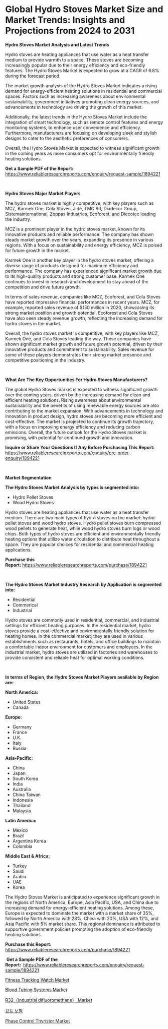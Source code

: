 <p><h1>Global Hydro Stoves Market Size and Market Trends: Insights and Projections from 2024 to 2031</h1></p><p><strong>Hydro Stoves Market Analysis and Latest Trends</strong></p>
<p><p>Hydro stoves are heating appliances that use water as a heat transfer medium to provide warmth to a space. These stoves are becoming increasingly popular due to their energy efficiency and eco-friendly features. The Hydro Stoves Market is expected to grow at a CAGR of 6.8% during the forecast period.</p><p>The market growth analysis of the Hydro Stoves Market indicates a rising demand for energy-efficient heating solutions in residential and commercial spaces. Factors such as increasing awareness about environmental sustainability, government initiatives promoting clean energy sources, and advancements in technology are driving the growth of this market.</p><p>Additionally, the latest trends in the Hydro Stoves Market include the integration of smart technology, such as remote control features and energy monitoring systems, to enhance user convenience and efficiency. Furthermore, manufacturers are focusing on developing sleek and stylish designs to cater to the aesthetic preferences of consumers.</p><p>Overall, the Hydro Stoves Market is expected to witness significant growth in the coming years as more consumers opt for environmentally friendly heating solutions.</p></p>
<p><strong>Get a Sample PDF of the Report:&nbsp;</strong> <a href="https://www.reliableresearchreports.com/enquiry/request-sample/1894221">https://www.reliableresearchreports.com/enquiry/request-sample/1894221</a></p>
<p>&nbsp;</p>
<p><strong>Hydro Stoves Major Market Players</strong></p>
<p><p>The hydro stoves market is highly competitive, with key players such as MCZ, Karmek One, Cola Stoves, Jide, TMC Srl, Diadecor Group, Sistemainternational, Zoppas Industries, Ecoforest, and Diecotec leading the industry.</p><p>MCZ is a prominent player in the hydro stoves market, known for its innovative products and reliable performance. The company has shown steady market growth over the years, expanding its presence in various regions. With a focus on sustainability and energy efficiency, MCZ is poised for future growth in the market.</p><p>Karmek One is another key player in the hydro stoves market, offering a diverse range of products designed for maximum efficiency and performance. The company has experienced significant market growth due to its high-quality products and strong customer base. Karmek One continues to invest in research and development to stay ahead of the competition and drive future growth.</p><p>In terms of sales revenue, companies like MCZ, Ecoforest, and Cola Stoves have reported impressive financial performances in recent years. MCZ, for example, reported sales revenue of $150 million in 2020, showcasing its strong market position and growth potential. Ecoforest and Cola Stoves have also seen steady revenue growth, reflecting the increasing demand for hydro stoves in the market.</p><p>Overall, the hydro stoves market is competitive, with key players like MCZ, Karmek One, and Cola Stoves leading the way. These companies have shown significant market growth and future growth potential, driven by their innovative products and commitment to sustainability. Sales revenue for some of these players demonstrates their strong market presence and competitive positioning in the industry.</p></p>
<p>&nbsp;</p>
<p><strong>What Are The Key Opportunities For Hydro Stoves Manufacturers?</strong></p>
<p><p>The global Hydro Stoves market is expected to witness significant growth over the coming years, driven by the increasing demand for clean and efficient heating solutions. Rising awareness about environmental sustainability and the benefits of using renewable energy sources are also contributing to the market expansion. With advancements in technology and innovation in product design, hydro stoves are becoming more efficient and cost-effective. The market is projected to continue its growth trajectory, with a focus on improving energy efficiency and reducing carbon emissions. Overall, the future outlook for the Hydro Stoves market is promising, with potential for continued growth and innovation.</p></p>
<p><strong>Inquire or Share Your Questions If Any Before Purchasing This Report:</strong> <a href="https://www.reliableresearchreports.com/enquiry/pre-order-enquiry/1894221">https://www.reliableresearchreports.com/enquiry/pre-order-enquiry/1894221</a></p>
<p>&nbsp;</p>
<p><strong>Market Segmentation</strong></p>
<p><strong>The Hydro Stoves Market Analysis by types is segmented into:</strong></p>
<p><ul><li>Hydro Pellet Stoves</li><li>Wood Hydro Stoves</li></ul></p>
<p><p>Hydro stoves are heating appliances that use water as a heat transfer medium. There are two main types of hydro stoves on the market: hydro pellet stoves and wood hydro stoves. Hydro pellet stoves burn compressed wood pellets to generate heat, while wood hydro stoves burn logs or wood chips. Both types of hydro stoves are efficient and environmentally friendly heating options that utilize water circulation to distribute heat throughout a space. They are popular choices for residential and commercial heating applications.</p></p>
<p><strong>Purchase this Report:&nbsp;</strong><a href="https://www.reliableresearchreports.com/purchase/1894221">https://www.reliableresearchreports.com/purchase/1894221</a></p>
<p>&nbsp;</p>
<p><strong>The Hydro Stoves Market Industry Research by Application is segmented into:</strong></p>
<p><ul><li>Residential</li><li>Commerical</li><li>Industrial</li></ul></p>
<p><p>Hydro stoves are commonly used in residential, commercial, and industrial settings for efficient heating purposes. In the residential market, hydro stoves provide a cost-effective and environmentally friendly solution for heating homes. In the commercial market, they are used in various establishments such as restaurants, hotels, and office buildings to maintain a comfortable indoor environment for customers and employees. In the industrial market, hydro stoves are utilized in factories and warehouses to provide consistent and reliable heat for optimal working conditions.</p></p>
<p>&nbsp;</p>
<p><strong>In terms of Region, the Hydro Stoves Market Players available by Region are:</strong></p>
<p>
    <p> <strong> North America: </strong>
        <ul>
            <li>United States</li>
            <li>Canada</li>
        </ul>
        </p> 
    <p> <strong> Europe: </strong>
        <ul>
            <li>Germany</li>
            <li>France</li>
            <li>U.K.</li>
            <li>Italy</li>
            <li>Russia</li>
        </ul>
        </p> 
    <p> <strong> Asia-Pacific: </strong>
        <ul>
            <li>China</li>
            <li>Japan</li>
            <li>South Korea</li>
            <li>India</li>
            <li>Australia</li>
            <li>China Taiwan</li>
            <li>Indonesia</li>
            <li>Thailand</li>
            <li>Malaysia</li>
        </ul>
        </p> 
    <p> <strong> Latin America: </strong>
        <ul>
            <li>Mexico</li>
            <li>Brazil</li>
            <li>Argentina Korea</li>
            <li>Colombia</li>
        </ul>
        </p> 
    <p> <strong> Middle East & Africa: </strong>
        <ul>
            <li>Turkey</li>
            <li>Saudi</li>
            <li>Arabia</li>
            <li>UAE</li>
            <li>Korea</li>
        </ul>
    </p>
    </p>
<p><p>The Hydro Stoves Market is anticipated to experience significant growth in the regions of North America, Europe, Asia Pacific, USA, and China due to increasing demand for energy-efficient heating solutions. Among these, Europe is expected to dominate the market with a market share of 35%, followed by North America with 28%, China with 20%, USA with 12%, and Asia Pacific with 5% market share. This regional dominance is attributed to supportive government policies promoting the adoption of eco-friendly heating solutions.</p></p>
<p><strong>Purchase this Report: </strong><a href="https://www.reliableresearchreports.com/purchase/1894221">https://www.reliableresearchreports.com/purchase/1894221</a></p>
<p>&nbsp;<strong>Get a Sample PDF of the Report:&nbsp;&nbsp;</strong><a href="https://www.reliableresearchreports.com/enquiry/request-sample/1894221">https://www.reliableresearchreports.com/enquiry/request-sample/1894221</a></p>
<p><strong></strong></p>
<p><p><a href="https://view.publitas.com/reportprime-1/fitness-tracking-watch-market-size-evaluating-its-market-trends-growth-and-projections-2024-2031/">Fitness Tracking Watch Market</a></p><p><a href="https://github.com/kufem1/Market-Research-Report-List-1/blob/main/blood-tubing-systems-market.md">Blood Tubing Systems Market</a></p><p><a href="https://github.com/kosella/Market-Research-Report-List-2/blob/main/r32industrial-difluoromethane-market.md">R32（Industrial difluoromethane） Market</a></p><p><a href="https://medium.com/@arsila97/%EC%9A%94%ED%8A%B8-%EB%B3%B4%ED%97%98-%EC%8B%9C%EC%9E%A5-%EA%B7%9C%EB%AA%A8%EB%8A%94-%EA%B8%80%EB%A1%9C%EB%B2%8C-%EC%82%B0%EC%97%85%EC%97%90%EC%84%9C-%EC%B5%9C%EC%83%81%EC%9D%98-%EB%A7%88%EC%BC%80%ED%8C%85-%EC%B1%84%EB%84%90%EC%9D%84-%EB%82%98%ED%83%80%EB%83%85%EB%8B%88%EB%8B%A4-823efc45d103">요트 보험</a></p><p><a href="https://view.publitas.com/reportprime-1/phase-control-thyristor-market-size-growing-and-forecasted-for-period-from-2024-2031-and-provides-complete-market-analysis-of-this-market/">Phase Control Thyristor Market</a></p></p>
